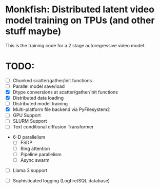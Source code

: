 # Monkfish: Distributed latent video model training on TPUs (and other stuff maybe)

This is the training code for a 2 stage autoregressive video model.

# TODO:
- [ ] Chunked scatter/gather/init functions
- [ ] Parallel model save/load
- [x] Dtype conversions at scatter/gather/init functions
- [x] Distributed data loading 
- [ ] Distributed model training
- [x] Multi-platform file backend via PyFilesystem2
- [ ] GPU Support
- [ ] SLURM Support
- [ ] Text conditional diffusion Transformer
- 6-D parallelism
   - [ ] FSDP
   - [ ] Ring attention
   - [ ] Pipeline parallelism
   - [ ] Async swarm
- [ ] Llama 3 support
- [ ] Sophisticated logging (Logfire/SQL database)


